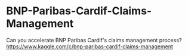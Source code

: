# BNP-Paribas-Cardif-Claims-Management
Can you accelerate BNP Paribas Cardif's claims management process? <br>
https://www.kaggle.com/c/bnp-paribas-cardif-claims-management

